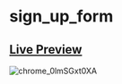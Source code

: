 # sign_up_form
## [Live Preview](https://ihavethesourcecode.github.io/sign_up_form/)
![chrome_0lmSGxt0XA](https://user-images.githubusercontent.com/58383582/167188229-476e25c7-3c76-4232-afab-be9eeb83eb0a.png)
